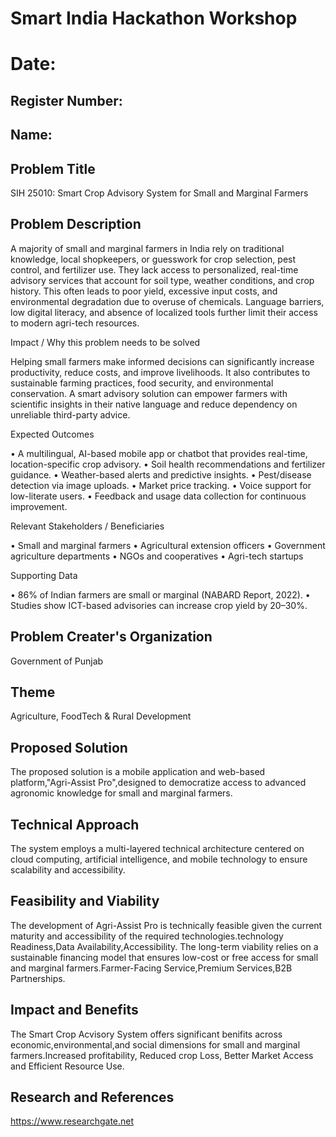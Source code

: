# Smart India Hackathon Workshop
# Date:
## Register Number:
## Name:
## Problem Title
SIH 25010: Smart Crop Advisory System for Small and Marginal Farmers
## Problem Description
A majority of small and marginal farmers in India rely on traditional knowledge, local shopkeepers, or guesswork for crop selection, pest control, and fertilizer use. They lack access to personalized, real-time advisory services that account for soil type, weather conditions, and crop history. This often leads to poor yield, excessive input costs, and environmental degradation due to overuse of chemicals. Language barriers, low digital literacy, and absence of localized tools further limit their access to modern agri-tech resources.

Impact / Why this problem needs to be solved

Helping small farmers make informed decisions can significantly increase productivity, reduce costs, and improve livelihoods. It also contributes to sustainable farming practices, food security, and environmental conservation. A smart advisory solution can empower farmers with scientific insights in their native language and reduce dependency on unreliable third-party advice.

Expected Outcomes

• A multilingual, AI-based mobile app or chatbot that provides real-time, location-specific crop advisory.
• Soil health recommendations and fertilizer guidance.
• Weather-based alerts and predictive insights.
• Pest/disease detection via image uploads.
• Market price tracking.
• Voice support for low-literate users.
• Feedback and usage data collection for continuous improvement.

Relevant Stakeholders / Beneficiaries

• Small and marginal farmers
• Agricultural extension officers
• Government agriculture departments
• NGOs and cooperatives
• Agri-tech startups

Supporting Data

• 86% of Indian farmers are small or marginal (NABARD Report, 2022).
• Studies show ICT-based advisories can increase crop yield by 20–30%.

## Problem Creater's Organization
Government of Punjab

## Theme
Agriculture, FoodTech & Rural Development

## Proposed Solution
The proposed solution is a mobile application and web-based platform,"Agri-Assist Pro",designed to
democratize access to advanced agronomic knowledge for small and marginal farmers.

## Technical Approach
The system employs a multi-layered technical architecture centered on cloud computing,
artificial intelligence, and mobile technology to ensure scalability and accessibility.

## Feasibility and Viability
The development of Agri-Assist Pro is technically feasible given the current maturity and 
accessibility of the required technologies.technology Readiness,Data Availability,Accessibility.
The long-term viability relies on a sustainable financing model that ensures low-cost or free access for
small and marginal farmers.Farmer-Facing Service,Premium Services,B2B Partnerships.

## Impact and Benefits
The Smart Crop Acvisory System offers significant benifits across economic,environmental,and 
social dimensions for small and marginal farmers.Increased profitability, Reduced crop Loss,
Better Market Access and Efficient Resource Use.

## Research and References
https://www.researchgate.net

